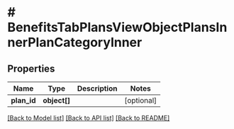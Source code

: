 # # BenefitsTabPlansViewObjectPlansInnerPlanCategoryInner

## Properties

Name | Type | Description | Notes
------------ | ------------- | ------------- | -------------
**plan_id** | **object[]** |  | [optional]

[[Back to Model list]](../../README.md#models) [[Back to API list]](../../README.md#endpoints) [[Back to README]](../../README.md)
